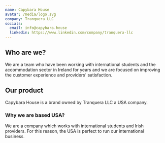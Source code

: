 ```yaml
---
name: Capybara House
avatar: /media/logo.svg
company: Tranquera LLC
socials:
  email: info@capybara.house
  linkedin: https://www.linkedin.com/company/tranquera-llc
---
```


## Who are we?

We are a team who have been working with international students and the accommodation sector in Ireland for years and we are focused on improving the customer experience and providers' satisfaction.

## Our product

Capybara House is a brand owned by Tranquera LLC a USA company.

### Why we are based USA?

We are a company which works with international students and Irish providers. For this reason, the USA is perfect to run our international business.
